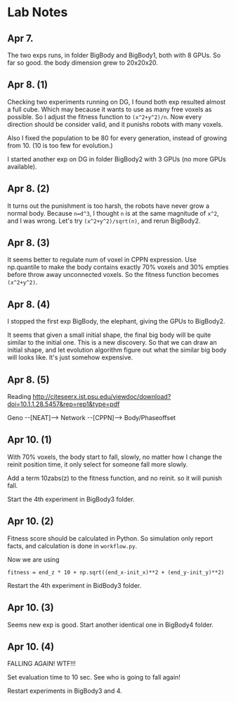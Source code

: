 # Lab Notes

## Apr 7.

The two exps runs, in folder BigBody and BigBody1, both with 8 GPUs. So far so good. the body dimension grew to 20x20x20.

## Apr 8. (1)

Checking two experiments running on DG, I found both exp resulted almost a full cube. Which may because it wants to use as many free voxels as possible. So I adjust the fitness function to `(x^2+y^2)/n`. Now every direction should be consider valid, and it punishs robots with many voxels.

Also I fixed the population to be 80 for every generation, instead of growing from 10. (10 is too few for evolution.)

I started another exp on DG in folder BigBody2 with 3 GPUs (no more GPUs available).

## Apr 8. (2)

It turns out the punishment is too harsh, the robots have never grow a normal body. Because `n=d^3`, I thought `n` is at the same magnitude of `x^2`, and I was wrong. Let's try `(x^2+y^2)/sqrt(n)`, and rerun BigBody2.

## Apr 8. (3)

It seems better to regulate num of voxel in CPPN expression. Use np.quantile to make the body contains exactly 70% voxels and 30% empties before throw away unconnected voxels. So the fitness function becomes `(x^2+y^2)`.

## Apr 8. (4)

I stopped the first exp BigBody, the elephant, giving the GPUs to BigBody2.

It seems that given a small initial shape, the final big body will be quite similar to the initial one. This is a new discovery. So that we can draw an initial shape, and let evolution algorithm figure out what the similar big body will looks like. It's just somehow expensive.


## Apr 8. (5)

Reading http://citeseerx.ist.psu.edu/viewdoc/download?doi=10.1.1.28.5457&rep=rep1&type=pdf

Geno --\[NEAT\]--> Network --\[CPPN\]--> Body/Phaseoffset

## Apr 10. (1)

With 70% voxels, the body start to fall, slowly, no matter how I change the reinit position time, it only select for someone fall more slowly.

Add a term 10*z*abs(z) to the fitness function, and no reinit. so it will punish fall.

Start the 4th experiment in BigBody3 folder.

## Apr 10. (2)

Fitness score should be calculated in Python. So simulation only report facts, and calculation is done in `workflow.py`.

Now we are using 

```
fitness = end_z * 10 + np.sqrt((end_x-init_x)**2 + (end_y-init_y)**2)
```

Restart the 4th experiment in BidBody3 folder.

## Apr 10. (3)

Seems new exp is good. Start another identical one in BigBody4 folder.

## Apr 10. (4)

FALLING AGAIN! WTF!!!

Set evaluation time to 10 sec. See who is going to fall again!

Restart experiments in BigBody3 and 4.

